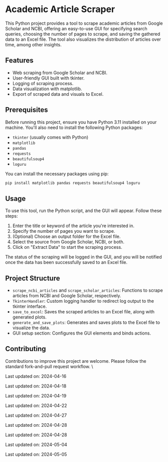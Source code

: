 ﻿# Academic Article Scraper

This Python project provides a tool to scrape academic articles from Google Scholar and NCBI, offering an easy-to-use GUI for specifying search queries, choosing the number of pages to scrape, and saving the gathered data to an Excel file. The tool also visualizes the distribution of articles over time, among other insights.

## Features

- Web scraping from Google Scholar and NCBI.
- User-friendly GUI built with tkinter.
- Logging of scraping process.
- Data visualization with matplotlib.
- Export of scraped data and visuals to Excel.

## Prerequisites

Before running this project, ensure you have Python 3.11 installed on your machine. You'll also need to install the following Python packages:

- `tkinter` (usually comes with Python)
- `matplotlib`
- `pandas`
- `requests`
- `beautifulsoup4`
- `loguru`

You can install the necessary packages using pip:

```bash
pip install matplotlib pandas requests beautifulsoup4 loguru
```

## Usage

To use this tool, run the Python script, and the GUI will appear. Follow these steps:

1. Enter the title or keyword of the article you're interested in.
2. Specify the number of pages you want to scrape.
3. (Optional) Choose an output folder for the Excel file.
4. Select the source from Google Scholar, NCBI, or both.
5. Click on "Extract Data" to start the scraping process.

The status of the scraping will be logged in the GUI, and you will be notified once the data has been successfully saved to an Excel file.

## Project Structure

- `scrape_ncbi_articles` and `scrape_scholar_articles`: Functions to scrape articles from NCBI and Google Scholar, respectively.
- `TkinterHandler`: Custom logging handler to redirect log output to the tkinter interface.
- `save_to_excel`: Saves the scraped articles to an Excel file, along with generated plots.
- `generate_and_save_plots`: Generates and saves plots to the Excel file to visualize the data.
- GUI setup section: Configures the GUI elements and binds actions.

## Contributing

Contributions to improve this project are welcome. Please follow the standard fork-and-pull request workflow.
\

Last updated on: 2024-04-16

Last updated on: 2024-04-18

Last updated on: 2024-04-19

Last updated on: 2024-04-22

Last updated on: 2024-04-27

Last updated on: 2024-04-28

Last updated on: 2024-04-28

Last updated on: 2024-05-04

Last updated on: 2024-05-05
